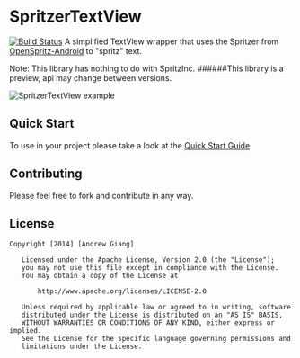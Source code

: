 SpritzerTextView
============

[![Build Status](https://travis-ci.org/andrewgiang/SpritzerTextView.png?branch=master)](https://travis-ci.org/andrewgiang/SpritzerTextView)
A simplified TextView wrapper that uses the Spritzer from  [OpenSpritz-Android](https://github.com/OnlyInAmerica/OpenSpritz-Android) to "spritz" text.

Note: This library has nothing to do with SpritzInc.
######This library is a preview, api may change between versions.

![SpritzerTextView example](http://i.imgur.com/mkeViYY.gif)



Quick Start
------------
To use in your project please take a look at the [Quick Start Guide](https://github.com/andrewgiang/SpritzerTextView/blob/master/QUICKSTART.md).

Contributing
------------
Please feel free to fork and contribute in any way.


License
------------
```
Copyright [2014] [Andrew Giang]

   Licensed under the Apache License, Version 2.0 (the "License");
   you may not use this file except in compliance with the License.
   You may obtain a copy of the License at

       http://www.apache.org/licenses/LICENSE-2.0

   Unless required by applicable law or agreed to in writing, software
   distributed under the License is distributed on an "AS IS" BASIS,
   WITHOUT WARRANTIES OR CONDITIONS OF ANY KIND, either express or implied.
   See the License for the specific language governing permissions and
   limitations under the License.
```
